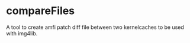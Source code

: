 # compareFiles 

A tool to create amfi patch diff file between two kernelcaches to be used with img4lib.
